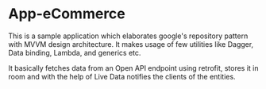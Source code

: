 # App-eCommerce
This is a sample application which elaborates google's repository pattern with MVVM design architecture. It makes usage of few utilities like Dagger, Data binding, Lambda, and generics etc.

It basically fetches data from an Open API endpoint using retrofit, stores it in room and with the help of Live Data notifies the clients of the entities.
